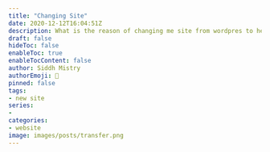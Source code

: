 ```yaml
---
title: "Changing Site"
date: 2020-12-12T16:04:51Z
description: What is the reason of changing me site from wordpres to headless cms?
draft: false
hideToc: false
enableToc: true
enableTocContent: false
author: Siddh Mistry
authorEmoji: 🤯
pinned: false
tags:
- new site 
series:
-
categories:
- website
image: images/posts/transfer.png
---
```

